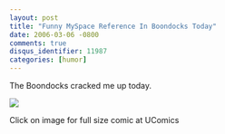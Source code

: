 ```yaml
---
layout: post
title: "Funny MySpace Reference In Boondocks Today"
date: 2006-03-06 -0800
comments: true
disqus_identifier: 11987
categories: [humor]
---
```

The Boondocks cracked me up today.

[![](http://haacked.com/images/BoondocksMySpace.gif)](http://www.ucomics.com/boondocks/2006/03/06/ "Boondocks 2006-03-06")

Click on image for full size comic at UComics

